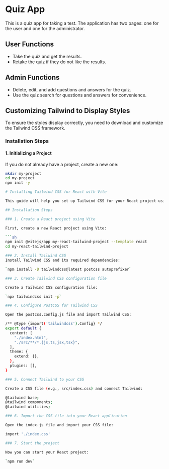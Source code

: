 # Quiz App

This is a quiz app for taking a test. The application has two pages: one for the user and one for the administrator.

## User Functions

- Take the quiz and get the results.
- Retake the quiz if they do not like the results.

## Admin Functions

- Delete, edit, and add questions and answers for the quiz.
- Use the quiz search for questions and answers for convenience.

## Customizing Tailwind to Display Styles

To ensure the styles display correctly, you need to download and customize the Tailwind CSS framework.

### Installation Steps

#### 1. Initializing a Project

If you do not already have a project, create a new one:

```sh
mkdir my-project
cd my-project
npm init -y

# Installing Tailwind CSS for React with Vite

This guide will help you set up Tailwind CSS for your React project using Vite.

## Installation Steps

### 1. Create a React project using Vite

First, create a new React project using Vite:

```sh
npm init @vitejs/app my-react-tailwind-project --template react
cd my-react-tailwind-project

### 2. Install Tailwind CSS
Install Tailwind CSS and its required dependencies:

`npm install -D tailwindcss@latest postcss autoprefixer`

### 3. Create Tailwind CSS configuration file

Create a Tailwind CSS configuration file:

`npx tailwindcss init -p`

### 4. Configure PostCSS for Tailwind CSS

Open the postcss.config.js file and import Tailwind CSS:

/** @type {import('tailwindcss').Config} */
export default {
  content: [
    "./index.html",
    "./src/**/*.{js,ts,jsx,tsx}",
  ],
  theme: {
    extend: {},
  },
  plugins: [],
}

### 5. Connect Tailwind to your CSS

Create a CSS file (e.g., src/index.css) and connect Tailwind:

@tailwind base;
@tailwind components;
@tailwind utilities;

### 6. Import the CSS file into your React application

Open the index.js file and import your CSS file:

import './index.css'

### 7. Start the project

Now you can start your React project:

`npm run dev`